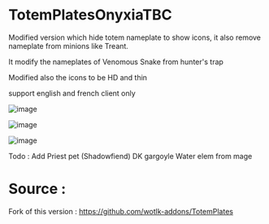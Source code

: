 # TotemPlatesOnyxiaTBC
Modified version which hide totem nameplate to show icons, it also remove nameplate from minions like Treant.

It modify the nameplates of Venomous Snake from hunter's trap

Modified also the icons to be HD and thin

support english and french client only

![image](https://github.com/user-attachments/assets/ac2ce55e-3640-404e-9941-542246cd6c3b)

![image](https://github.com/user-attachments/assets/02be3815-b635-45e5-9bfd-ce9704ed10dc)

![image](https://github.com/user-attachments/assets/67d0656a-18af-4d27-b9d2-14ca1cf402dc)

Todo :
Add Priest pet (Shadowfiend)
DK gargoyle
Water elem from mage


# Source :
Fork of this version : https://github.com/wotlk-addons/TotemPlates
